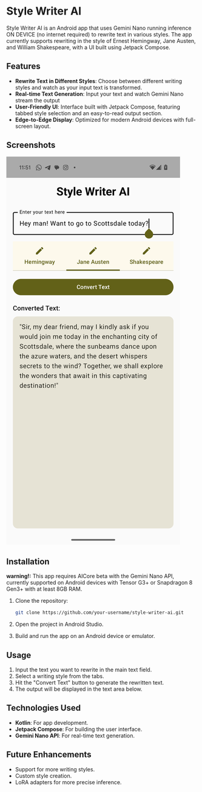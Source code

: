 # Style Writer AI

Style Writer AI is an Android app that uses Gemini Nano running inference ON DEVICE (no internet required) to rewrite text in various styles. The app currently supports rewriting in the style of Ernest Hemingway, Jane Austen, and William Shakespeare, with a UI built using Jetpack Compose.

## Features

- **Rewrite Text in Different Styles**: Choose between different writing styles and watch as your input text is transformed.
- **Real-time Text Generation**: Input your text and watch Gemini Nano stream the output
- **User-Friendly UI**: Interface built with Jetpack Compose, featuring tabbed style selection and an easy-to-read output section.
- **Edge-to-Edge Display**: Optimized for modern Android devices with full-screen layout.

## Screenshots

![](assets/screenshot.png)

## Installation

**warning!:** This app requires AICore beta with the Gemini Nano API, currently supported on Android devices with Tensor G3+ or Snapdragon 8 Gen3+ with at least 8GB RAM.

1. Clone the repository:
   ```bash
   git clone https://github.com/your-username/style-writer-ai.git
   ```

2. Open the project in Android Studio.
3. Build and run the app on an Android device or emulator.

## Usage

1. Input the text you want to rewrite in the main text field.
2. Select a writing style from the tabs.
3. Hit the "Convert Text" button to generate the rewritten text.
4. The output will be displayed in the text area below.

## Technologies Used

- **Kotlin**: For app development.
- **Jetpack Compose**: For building the user interface.
- **Gemini Nano API**: For real-time text generation.

## Future Enhancements

- Support for more writing styles.
- Custom style creation.
- LoRA adapters for more precise inference.
